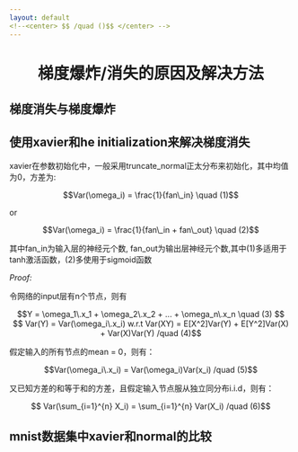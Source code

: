 ```yaml
---
layout: default
<!--<center> $$ /quad ()$$ </center> -->
---
```


# <center> 梯度爆炸/消失的原因及解决方法 </center>

## 梯度消失与梯度爆炸

## 使用xavier和he initialization来解决梯度消失

xavier在参数初始化中，一般采用truncate_normal正太分布来初始化，其中均值为0，方差为:

<center> $$Var(\omega_i) = \frac{1}{fan\_in} \quad (1)$$  </center>

or

<center> $$Var(\omega_i) = \frac{1}{fan\_in + fan\_out} \quad (2)$$  </center>

其中fan_in为输入层的神经元个数, fan_out为输出层神经元个数,其中(1)多适用于tanh激活函数，(2)多使用于sigmoid函数

*Proof:*

令网络的input层有n个节点，则有

<center>  $$Y = \omega_1\.x_1 + \omega_2\.x_2 + ... + \omega_n\.x_n \quad (3) $$</center>

<center> $$ Var(Y) = Var(\omega_i\.x_i) w.r.t Var(XY) = E[X^2]Var(Y) + E[Y^2]Var(X) + Var(X)Var(Y)  /quad (4)$$ </center>

假定输入的所有节点的mean = 0，则有：

<center> $$Var(\omega_i\.x_i) = Var(\omega_i)Var(x_i) /quad (5)$$ </center>

又已知方差的和等于和的方差，且假定输入节点服从独立同分布i.i.d，则有：

<center> $$ Var(\sum_{i=1}^{n} X_i) = \sum_{i=1}^{n} Var(X_i) /quad (6)$$ </center>





## mnist数据集中xavier和normal的比较
